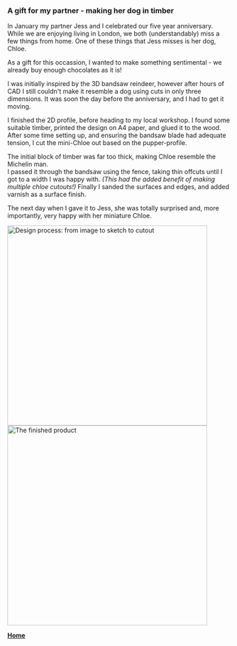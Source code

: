 ### A gift for my partner - making her dog in timber


In January my partner Jess and I celebrated our five year anniversary. <br>
While we are enjoying living in London, we both (understandably) miss a few things from home. One of these things that Jess misses is her dog, Chloe. 
<br>

As a gift for this occassion, I wanted to make something sentimental - we already buy enough chocolates as it is!
<br>

I was initially inspired by the 3D bandsaw reindeer, however after hours of CAD I still couldn't make it resemble a dog using cuts in only three dimensions. 
It was soon the day before the anniversary, and I had to get it moving. 
<br>

I finished the 2D profile, before heading to my local workshop. I found some suitable timber, printed the design on A4 paper, and glued it to the wood. 
After some time setting up, and ensuring the bandsaw blade had adequate tension, I cut the mini-Chloe out based on the pupper-profile. 
<br> 

The initial block of timber was far too thick, making Chloe resemble the Michelin man. <br>
I passed it through the bandsaw using the fence, taking thin offcuts until I got to a width I was happy with. 
_(This had the added benefit of making multiple chloe cutouts!)_
Finally I sanded the surfaces and edges, and added varnish as a surface finish.
<br>

The next day when I gave it to Jess, she was totally surprised and, more importantly, very happy with her miniature Chloe. 


[<img src="./../../imgs/medium/chloe-drawing.jpeg" alt="Design process: from image to sketch to cutout" width="450">](./../../imgs/full/chloe-drawing.jpeg)
[<img src="./../../imgs/medium/chloe-cutout.jpeg" alt="The finished product" width="450">](./../../imgs/full/chloe-cutout.jpeg)



**[Home](./..)**


<link href="style.css" type="text/css" rel="stylesheet">
